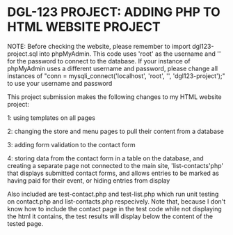 # DGL-123 PROJECT: ADDING PHP TO HTML WEBSITE PROJECT
NOTE: Before checking the website, please remember to import dgl123-project.sql into phpMyAdmin.
This code uses 'root' as the username and '' for the password to connect to the database.
If your instance of phpMyAdmin uses a different username and password, please change all instances
of "conn = mysqli_connect('localhost', 'root', '', 'dgl123-project');" to use your username and password

This project submission makes the following changes to my HTML website project:

1: using templates on all pages

2: changing the store and menu pages to pull their content from a database

3: adding form validation to the contact form

4: storing data from the contact form in a table on the database, and creating a separate page
not connected to the main site, 'list-contacts'php' that displays submitted contact forms,
and allows entries to be marked as having paid for their event, or hiding entries from display

Also included are test-contact.php and test-list.php which run unit testing on contact.php and list-contacts.php respecively. Note that, because I don't know how to include the contact page in the test code while not displaying the html it contains, the test results will display below the content of the tested page.